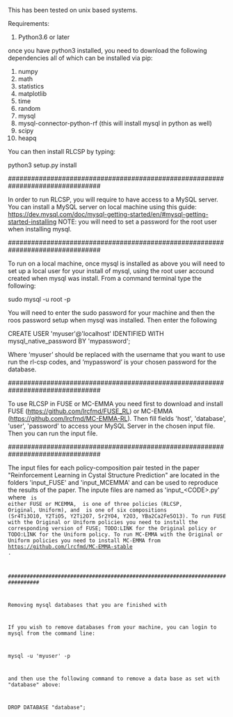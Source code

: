 This has been tested on unix based systems.

Requirements:

1) Python3.6 or later

once you have python3 installed, you need to download the following 
dependencies all of which can be installed via pip:

1) numpy
2) math
3) statistics
4) matplotlib
5) time
6) random
7) mysql
8) mysql-connector-python-rf (this will install mysql in python as well)
9) scipy
10) heapq

You can then install RLCSP by typing:

python3 setup.py install

################################################################################

In order to run RLCSP, you will require to have access to a MySQL server.
You can install a MySQL server on local machine using this guide:
https://dev.mysql.com/doc/mysql-getting-started/en/#mysql-getting-started-installing
NOTE: you will need to set a password for the root user when installing mysql.

################################################################################

To run on a local machine, once mysql is installed as above you will need to set up a 
local user for your install of mysql, using the root user accound created when mysql
was install. From a command terminal type the following:

sudo mysql -u root -p

You will need to enter the sudo password for your machine and then the roos password
setup when mysql was installed. Then enter the following

CREATE USER 'myuser'@'localhost' IDENTIFIED WITH mysql_native_password BY 'mypassword';

Where ‘myuser’ should be replaced with the username that you want to use run the rl-csp 
codes, and ‘mypassword’ is your chosen password for the database.


################################################################################

To use RLCSP in FUSE or MC-EMMA you need first to download and install FUSE (https://github.com/lrcfmd/FUSE_RL)
or MC-EMMA (https://github.com/lrcfmd/MC-EMMA-RL). Then fill fields 'host', 'database', 'user', 'password' 
to access your MySQL Server in the chosen input file. Then you can run the input file. 

################################################################################

The input files for each policy-composition pair tested in the paper "Reinforcement Learning in Cystal Structure Prediction" are located in the folders 'input_FUSE' and 'input_MCEMMA' and can be used to reproduce the results of the paper. The inpute files are named as 'input_\<CODE\>_<policy>_<composition>.py' where <CODE> is either FUSE or MCEMMA, <policy> is one of three policies (RLCSP, Original, Uniform), and <composition> is one of six compositions (Sr4Ti3O10, Y2TiO5, Y2Ti2O7, Sr2YO4, Y2O3, YBa2Ca2Fe5O13). 
To run FUSE with the Original or Uniform policies you need to install the corresponding version of FUSE; TODO:LINK for the Original policy or TODO:LINK for the Uniform policy.
To run MC-EMMA with the Original or Uniform policies you need to install MC-EMMA from https://github.com/lrcfmd/MC-EMMA-stable .

################################################################################

Removing mysql databases that you are finished with

If you wish to remove databases from your machine, you can login to mysql from the command line:

mysql -u 'myuser' -p

and then use the following command to remove a data base as set with "database" above:

DROP DATABASE "database";


